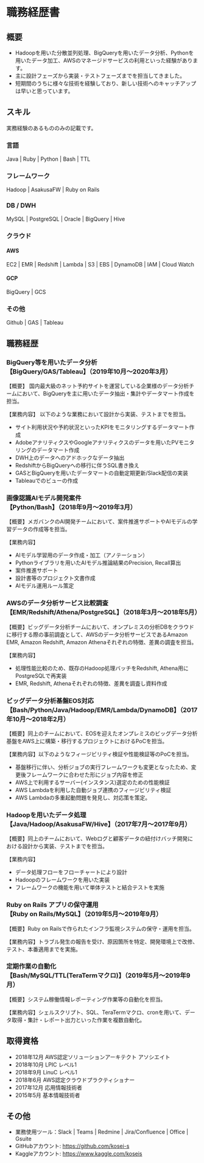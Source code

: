 # 職務経歴書

## 概要

- Hadoopを用いた分散並列処理、BigQueryを用いたデータ分析、Pythonを用いたデータ加工、AWSのマネージドサービスの利用といった経験があります。
- 主に設計フェーズから実装・テストフェーズまでを担当してきました。
- 短期間のうちに様々な技術を経験しており、新しい技術へのキャッチアップは早いと思っています。

## スキル

実務経験のあるもののみの記載です。

### 言語

Java | Ruby | Python | Bash | TTL

### フレームワーク

Hadoop | AsakusaFW | Ruby on Rails

### DB / DWH

MySQL | PostgreSQL | Oracle | BigQuery | Hive

### クラウド

#### AWS

EC2 | EMR | Redshift | Lambda | S3 | EBS | DynamoDB | IAM | Cloud Watch

#### GCP

BigQuery | GCS

### その他

Github | GAS | Tableau

## 職務経歴

### BigQuery等を用いたデータ分析<br>【BigQuery/GAS/Tableau】（2019年10月〜2020年3月）

【概要】 国内最大級のネット予約サイトを運営している企業様のデータ分析チームにおいて、BigQueryを主に用いたデータ抽出・集計やデータマート作成を担当。

【業務内容】 以下のような業務において設計から実装、テストまでを担当。
  - サイト利用状況や予約状況といったKPIをモニタリングするデータマート作成
  - AdobeアナリティクスやGoogleアナリティクスのデータを用いたPVモニタリングのデータマート作成
  - DWH上のデータへのアドホックなデータ抽出
  - RedshiftからBigQueryへの移行に伴うSQL書き換え
  - GASとBigQueryを用いたデータマートの自動定期更新/Slack配信の実装
  - Tableauでのビューの作成

### 画像認識AIモデル開発案件<br>【Python/Bash】（2018年9月〜2019年3月）

【概要】メガバンクのAI開発チームにおいて、案件推進サポートやAIモデルの学習データの作成等を担当。

【業務内容】
  - AIモデル学習用のデータ作成・加工（アノテーション）
  - Pythonライブラリを用いたAIモデル推論結果のPrecision, Recall算出
  - 案件推進サポート
  - 設計書等のプロジェクト文書作成
  - AIモデル運用ルール策定

### AWSのデータ分析サービス比較調査<br>【EMR/Redshift/Athena/PostgreSQL】（2018年3月〜2018年5月）

【概要】ビッグデータ分析チームにおいて、オンプレミスの分析DBをクラウドに移行する際の事前調査として、AWSのデータ分析サービスであるAmazon EMR, Amazon Redshift, Amazon Athenaそれぞれの特徴、差異の調査を担当。

【業務内容】
  - 処理性能比較のため、既存のHadoop処理バッチをRedshift, Athena用にPostgreSQLで再実装
  - EMR, Redshift, Athenaそれぞれの特徴、差異を調査し資料作成

### ビッグデータ分析基盤EOS対応<br>【Bash/Python/Java/Hadoop/EMR/Lambda/DynamoDB】（2017年10月〜2018年2月）

【概要】同上のチームにおいて、EOSを迎えたオンプレミスのビッグデータ分析基盤をAWS上に構築・移行するプロジェクトにおけるPoCを担当。

【業務内容】以下のようなフィージビリティ検証や性能検証等のPoCを担当。
  - 基盤移行に伴い、分析ジョブの実行フレームワークも変更となったため、変更後フレームワークに合わせた形にジョブ内容を修正
  - AWS上で利用するサーバー(インスタンス)選定のための性能検証
  - AWS Lambdaを利用した自動ジョブ連携のフィージビリティ検証
  - AWS Lambdaの多重起動問題を発見し、対応策を策定。

### Hadoopを用いたデータ処理<br>【Java/Hadoop/AsakusaFW/Hive】（2017年7月〜2017年9月）

【概要】同上のチームにおいて、Webログと顧客データの紐付けバッチ開発における設計から実装、テストまでを担当。

【業務内容】
  - データ処理フローをフローチャートにより設計
  - Hadoopのフレームワークを用いた実装
  - フレームワークの機能を用いて単体テストと結合テストを実施

### Ruby on Rails アプリの保守運用<br>【Ruby on Rails/MySQL】（2019年5月〜2019年9月）

【概要】Ruby on Railsで作られたインフラ監視システムの保守・運用を担当。

【業務内容】トラブル発生の報告を受け、原因箇所を特定、開発環境上で改修、テスト、本番適用までを実施。

### 定期作業の自動化<br>【Bash/MySQL/TTL(TeraTermマクロ)】（2019年5月〜2019年9月）

【概要】システム稼働情報レポーティング作業等の自動化を担当。

【業務内容】シェルスクリプト、SQL、TeraTermマクロ、cronを用いて、データ取得・集計・レポート出力といった作業を複数自動化。

## 取得資格

- 2018年12月  AWS認定ソリューションアーキテクト アソシエイト
- 2018年10月  LPIC レベル1
- 2018年9月  LinuC レベル1
- 2018年6月  AWS認定クラウドプラクティショナー
- 2017年12月  応用情報技術者
- 2015年5月  基本情報技術者

## その他

- 業務使用ツール：Slack | Teams | Redmine | Jira/Confluence | Office | Gsuite
- GitHubアカウント: https://github.com/kosei-s
- Kaggleアカウント: https://www.kaggle.com/koseis
